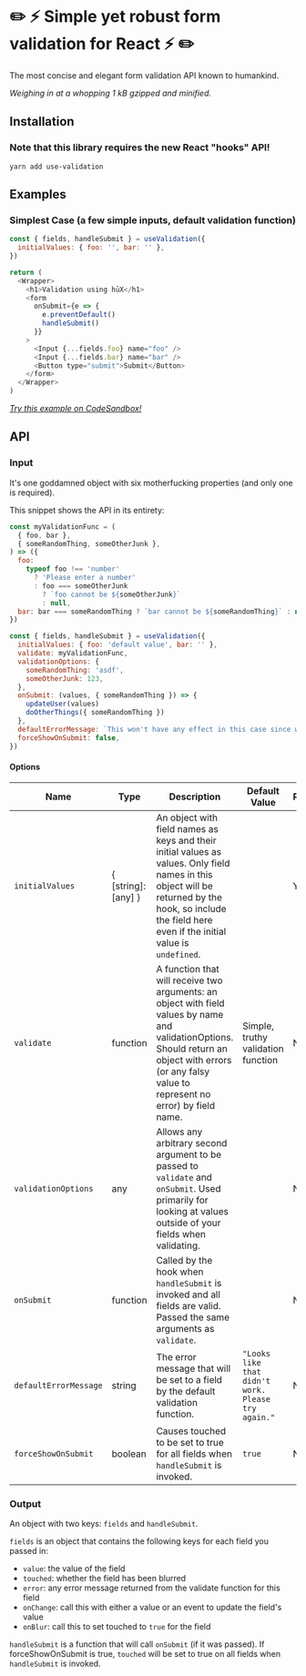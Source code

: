 # ✏️ ⚡️ Simple yet robust form validation for React ⚡️ ✏️

The most concise and elegant form validation API known to humankind.

_Weighing in at a whopping 1 kB gzipped and minified._

## Installation

### Note that this library requires the new React "hooks" API!

`yarn add use-validation`

## Examples

### Simplest Case (a few simple inputs, default validation function)

```js
const { fields, handleSubmit } = useValidation({
  initialValues: { foo: '', bar: '' },
})

return (
  <Wrapper>
    <h1>Validation using hūX</h1>
    <form
      onSubmit={e => {
        e.preventDefault()
        handleSubmit()
      }}
    >
      <Input {...fields.foo} name="foo" />
      <Input {...fields.bar} name="bar" />
      <Button type="submit">Submit</Button>
    </form>
  </Wrapper>
)
```

_[Try this example on CodeSandbox!](https://codesandbox.io/embed/qknzy1qk9q?module=%2Fsrc%2Fexample.js)_

## API

### Input

It's one goddamned object with six motherfucking properties (and only one is required).

This snippet shows the API in its entirety:

```js
const myValidationFunc = (
  { foo, bar },
  { someRandomThing, someOtherJunk },
) => ({
  foo:
    typeof foo !== 'number'
      ? 'Please enter a number'
      : foo === someOtherJunk
        ? `foo cannot be ${someOtherJunk}`
        : null,
  bar: bar === someRandomThing ? `bar cannot be ${someRandomThing}` : null,
})

const { fields, handleSubmit } = useValidation({
  initialValues: { foo: 'default value', bar: '' },
  validate: myValidationFunc,
  validationOptions: {
    someRandomThing: 'asdf',
    someOtherJunk: 123,
  },
  onSubmit: (values, { someRandomThing }) => {
    updateUser(values)
    doOtherThings({ someRandomThing })
  },
  defaultErrorMessage: `This won't have any effect in this case since we're using a custom validation function.`,
  forceShowOnSubmit: false,
})
```

#### Options

| Name                  | Type                | Description                                                                                                                                                                                              | Default Value                                      | Required? |
| --------------------- | ------------------- | -------------------------------------------------------------------------------------------------------------------------------------------------------------------------------------------------------- | -------------------------------------------------- | --------- |
| `initialValues`       | { [string]: [any] } | An object with field names as keys and their initial values as values. Only field names in this object will be returned by the hook, so include the field here even if the initial value is `undefined`. |                                                    | Yes       |
| `validate`            | function            | A function that will receive two arguments: an object with field values by name and validationOptions. Should return an object with errors (or any falsy value to represent no error) by field name.     | Simple, truthy validation function                 | No        |
| `validationOptions`   | any                 | Allows any arbitrary second argument to be passed to `validate` and `onSubmit`. Used primarily for looking at values outside of your fields when validating.                                             |                                                    | No        |
| `onSubmit`            | function            | Called by the hook when `handleSubmit` is invoked and all fields are valid. Passed the same arguments as `validate`.                                                                                     |                                                    | No        |
| `defaultErrorMessage` | string              | The error message that will be set to a field by the default validation function.                                                                                                                        | `"Looks like that didn't work. Please try again."` | No        |
| `forceShowOnSubmit`   | boolean             | Causes touched to be set to true for all fields when `handleSubmit` is invoked.                                                                                                                          | `true`                                             | No        |

### Output

An object with two keys: `fields` and `handleSubmit`.

`fields` is an object that contains the following keys for each field you passed in:

- `value`: the value of the field
- `touched`: whether the field has been blurred
- `error`: any error message returned from the validate function for this field
- `onChange`: call this with either a value or an event to update the field's value
- `onBlur`: call this to set touched to `true` for the field

`handleSubmit` is a function that will call `onSubmit` (if it was passed). If forceShowOnSubmit is true, `touched` will be set to true on all fields when `handleSubmit` is invoked.
